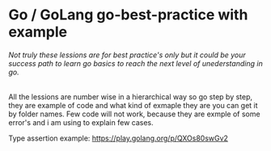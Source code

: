 # Go / GoLang go-best-practice with example

###### Not truly these lessions are for best practice's only but it could be your success path to learn go basics to reach the next level of unederstanding in go.
All the lessions are number wise in a hierarchical way so go step by step, they are example of code and what kind of exmaple they are you can get it by folder names.
Few code will not work, because they are exmple of some error's and i am using to explain few cases.


Type assertion example: https://play.golang.org/p/QXOs80swGv2

